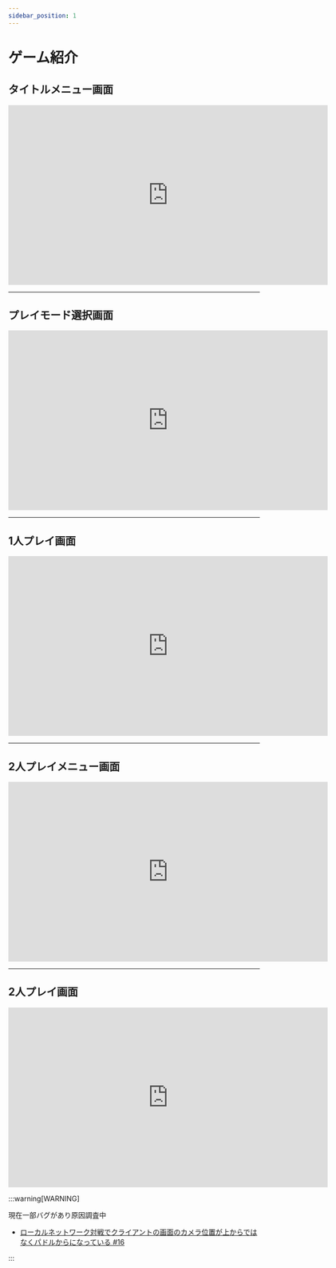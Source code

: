 ```yaml
---
sidebar_position: 1
---
```


# ゲーム紹介

## タイトルメニュー画面

<div class="video-container">
  <iframe
    width="640"
    height="360"
    src="https://www.youtube.com/embed/T5UBkdIOd3k"
    title="YouTube video player"
    frameborder="0"
    allow="accelerometer; autoplay; clipboard-write; encrypted-media; gyroscope; picture-in-picture; web-share"
    allowfullscreen>
  </iframe>
</div>

---

## プレイモード選択画面

<div class="video-container">
  <iframe
    width="640"
    height="360"
    src="https://www.youtube.com/embed/fDF1hhV49Q4"
    title="YouTube video player"
    frameborder="0"
    allow="accelerometer; autoplay; clipboard-write; encrypted-media; gyroscope; picture-in-picture; web-share"
    allowfullscreen>
  </iframe>
</div>

---

## 1人プレイ画面

<div class="video-container">
  <iframe
    width="640"
    height="360"
    src="https://www.youtube.com/embed/gmoVBvm-j1w"
    title="YouTube video player"
    frameborder="0"
    allow="accelerometer; autoplay; clipboard-write; encrypted-media; gyroscope; picture-in-picture; web-share"
    allowfullscreen>
  </iframe>
</div>

---

## 2人プレイメニュー画面

<div class="video-container">
  <iframe
    width="640"
    height="360"
    src="https://www.youtube.com/embed/B67P9wozSKg"
    title="YouTube video player"
    frameborder="0"
    allow="accelerometer; autoplay; clipboard-write; encrypted-media; gyroscope; picture-in-picture; web-share"
    allowfullscreen>
  </iframe>
</div>

---

## 2人プレイ画面

<div class="video-container">
  <iframe
    width="640"
    height="360"
    src="https://www.youtube.com/embed/DIrPvV6PU4k"
    title="YouTube video player"
    frameborder="0"
    allow="accelerometer; autoplay; clipboard-write; encrypted-media; gyroscope; picture-in-picture; web-share"
    allowfullscreen>
  </iframe>
</div>

:::warning[WARNING]

現在一部バグがあり原因調査中
- [ローカルネットワーク対戦でクライアントの画面のカメラ位置が上からではなくパドルからになっている #16](https://github.com/hideakiyamada/smash-brickers/issues/16)

:::